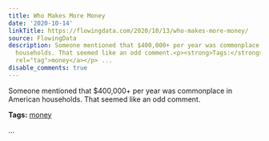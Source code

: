 ```yaml
---
title: Who Makes More Money
date: '2020-10-14'
linkTitle: https://flowingdata.com/2020/10/13/who-makes-more-money/
source: FlowingData
description: Someone mentioned that $400,000+ per year was commonplace in American
  households. That seemed like an odd comment.<p><strong>Tags:</strong> <a href="https://flowingdata.com/tag/money/"
  rel="tag">money</a></p> ...
disable_comments: true
---
```

Someone mentioned that $400,000+ per year was commonplace in American households. That seemed like an odd comment.<p><strong>Tags:</strong> <a href="https://flowingdata.com/tag/money/" rel="tag">money</a></p> ...